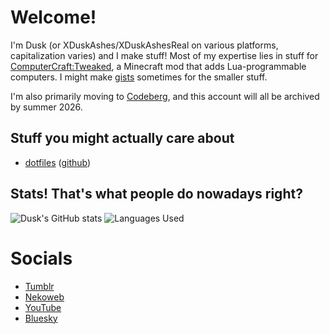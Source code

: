 # Welcome!

I'm Dusk (or XDuskAshes/XDuskAshesReal on various platforms, capitalization varies) and I make stuff! Most of my expertise lies in stuff for [ComputerCraft:Tweaked](https://modrinth.com/mod/cc-tweaked), a Minecraft mod that adds Lua-programmable computers. I might make [gists](https://gist.github.com/XDuskAshes) sometimes for the smaller stuff.

I'm also primarily moving to [Codeberg](https://codeberg.org/XDuskAshes/), and this account will all be archived by summer 2026.

## Stuff you might actually care about

- [dotfiles](https://codeberg.org/XDuskAshes/dotfiles/) ([github](https://github.com/XDuskAshes/dotfiles/))

## Stats! That's what people do nowadays right?

![Dusk's GitHub stats](https://github-readme-stats.vercel.app/api?username=XDuskAshes&show_icons=true&theme=dark&include_all_commits=true) ![Languages Used](https://github-readme-stats.vercel.app/api/top-langs/?username=XDuskAshes&layout=compact&theme=dark)

# Socials
+ [Tumblr](https://xduskashes.tumblr.com/)
+ [Nekoweb](https://xduskashesreal.nekoweb.org/)
+ [YouTube](https://youtube.com/@xduskashesreal)
+ [Bluesky](https://bsky.app/profile/xduskashesreal.nekoweb.org)

